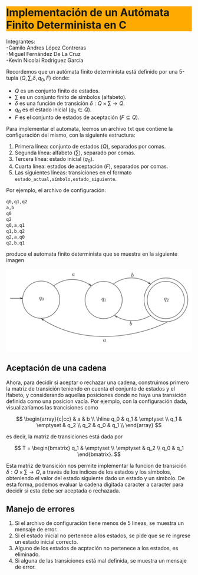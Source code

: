 # <div style='background: #fa0'>Implementación de un Autómata Finito Determinista en C </div>

Integrantes: <br>
-Camilo Andres López Contreras <br>
-Miguel Fernández De La Cruz <br>
-Kevin Nicolai Rodríguez García <br>

Recordemos que un autómata finito determinista está definido por una 5-tupla $(Q, \sum, \delta, q_0, F)$ donde:
- $Q$ es un conjunto finito de estados.
- $\sum$ es un conjunto finito de símbolos (alfabeto).
- $\delta$ es una función de transición $\delta : Q \times \sum  \rightarrow Q$.
- $q_0$ es el estado inicial $(q_0 \in Q)$.
- $F$ es el conjunto de estados de aceptación $(F \subseteq Q)$.

Para implementar el automata, leemos un archivo txt que contiene la configuración del mismo, con la siguiente estructura:

1. Primera línea: conjunto de estados ($Q$), separados por comas.
2. Segunda línea: alfabeto ($\sum$), separado por comas.
3. Tercera línea: estado inicial ($q_0$).
4. Cuarta línea: estados de aceptación ($F$), separados por comas.
5. Las siguientes líneas: transiciones en el formato `estado_actual,símbolo,estado_siguiente`.

Por ejemplo, el archivo de configuración:

```
q0,q1,q2
a,b
q0
q2
q0,a,q1
q1,b,q2
q2,a,q0
q2,b,q1
```

produce el automata finito determinista que se muestra en la siguiente imagen

![Grafo TikZ](afd.svg)

## Aceptación de una cadena

Ahora, para decidir si aceptar o rechazar una cadena, construimos primero la matriz de transición teniendo en cuenta el conjunto de estados y el lfabeto, y considerando aquellas posiciones donde no haya una transición definida como una posicion vacía. Por ejemplo, con la configuración dada, visualizaríamos las trancisiones como

$$
\begin{array}{c|cc}
   & a & b \\
\hline
q_0 & q_1 & \emptyset \\
q_1 & \emptyset & q_2 \\
q_2 & q_0 & q_1 \\
\end{array}
$$

es decir, la matriz de transiciones está dada por 

$$
T = \begin{bmatrix}
q_1 & \emptyset \\
\emptyset & q_2 \\
q_0 & q_1
\end{bmatrix}.
$$

Esta matriz de transición nos permite implementar la funcion de transición $\delta : Q\times \sum \rightarrow Q$, a través de los indices de los estados y los símbolos, obteniendo el valor del estado siguiente dado un estado y un simbolo. De esta forma, podemos evaluar la cadena digitada caracter a caracter para decidir si esta debe ser aceptada o rechazada.

## Manejo de errores

1. Si el archivo de configuración tiene menos de 5 lineas, se muestra un mensaje de error.
2. Si el estado inicial no pertenece a los estados, se pide que se re ingrese un estado inicial correcto.
3. Alguno de los estados de acptación no pertenece a los estados, es eliminado.
4. Si alguna de las transiciones está mal definida, se muestra un mensaje de error.
